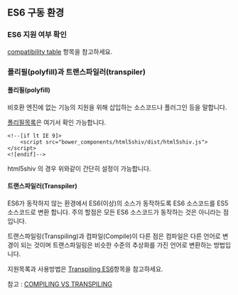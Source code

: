 ## ES6 구동 환경

### ES6 지원 여부 확인

[compatibility table](http://kangax.github.io/compat-table/es6/) 항목을 참고하세요.



### 폴리필(polyfill)과 트랜스파일러(transpiler)

#### 폴리필(polyfill)

비호환 엔진에 없는 기능의 지원을 위해 삽입하는 소스코드나 플러그인 등을 말합니다.

[폴리필목록](https://github.com/Modernizr/Modernizr/wiki/HTML5-Cross-Browser-Polyfills#ecmascript-6-harmony)은 여기서 확인 가능합니다. 

```
<!--[if lt IE 9]>
	<script src="bower_components/html5shiv/dist/html5shiv.js"></script>
<![endif]-->
```

html5shiv 의 경우 위와같이 간단히 설정이 가능합니다.



#### 트랜스파일러(Transpiler)

ES6가 동작하지 않는 환경에서 ES6(이상)의 소스가 동작하도록 ES6 소스코드를 ES5 소스코드로 변환 합니다. 주의 할점은 모든 ES6 소스코드가 동작하는 것은 아니라는 점입니다.

트랜스파일링(Transpiling)과 컴파일(Compile)이 다른 점은 컴파일은 다른 언어로 변경이 되는 것이며 트랜스파일링은 비슷한 수준의 추상화를 가진 언어로 변환하는 방법입니다.

지원목록과 사용방법은 [Transpiling ES6](https://css-tricks.com/transpiling-es6/)항목을 참고하세요.

참고 : [COMPILING VS TRANSPILING](https://www.stevefenton.co.uk/2012/11/compiling-vs-transpiling/)